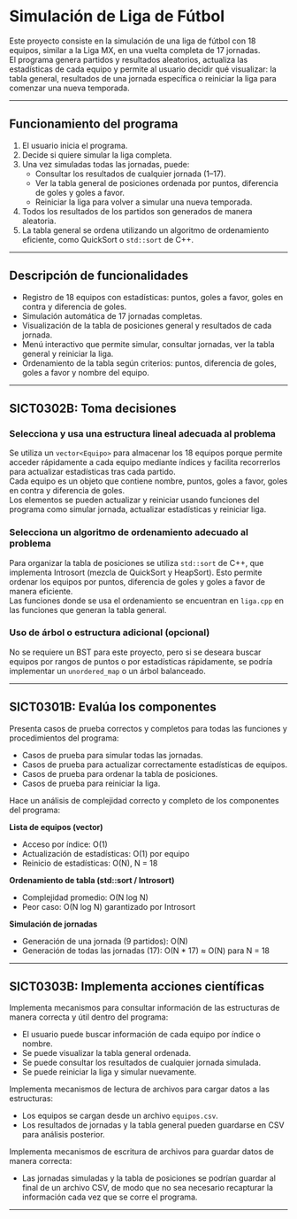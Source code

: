 # Simulación de Liga de Fútbol

Este proyecto consiste en la simulación de una liga de fútbol con 18 equipos, similar a la Liga MX, en una vuelta completa de 17 jornadas.  
El programa genera partidos y resultados aleatorios, actualiza las estadísticas de cada equipo y permite al usuario decidir qué visualizar: la tabla general, resultados de una jornada específica o reiniciar la liga para comenzar una nueva temporada.

---

## Funcionamiento del programa

1. El usuario inicia el programa.  
2. Decide si quiere simular la liga completa.  
3. Una vez simuladas todas las jornadas, puede:
   - Consultar los resultados de cualquier jornada (1–17).  
   - Ver la tabla general de posiciones ordenada por puntos, diferencia de goles y goles a favor.  
   - Reiniciar la liga para volver a simular una nueva temporada.  
4. Todos los resultados de los partidos son generados de manera aleatoria.  
5. La tabla general se ordena utilizando un algoritmo de ordenamiento eficiente, como QuickSort o `std::sort` de C++.

---

## Descripción de funcionalidades

- Registro de 18 equipos con estadísticas: puntos, goles a favor, goles en contra y diferencia de goles.  
- Simulación automática de 17 jornadas completas.  
- Visualización de la tabla de posiciones general y resultados de cada jornada.  
- Menú interactivo que permite simular, consultar jornadas, ver la tabla general y reiniciar la liga.  
- Ordenamiento de la tabla según criterios: puntos, diferencia de goles, goles a favor y nombre del equipo.

---

## SICT0302B: Toma decisiones

### Selecciona y usa una estructura lineal adecuada al problema
Se utiliza un `vector<Equipo>` para almacenar los 18 equipos porque permite acceder rápidamente a cada equipo mediante índices y facilita recorrerlos para actualizar estadísticas tras cada partido.  
Cada equipo es un objeto que contiene nombre, puntos, goles a favor, goles en contra y diferencia de goles.  
Los elementos se pueden actualizar y reiniciar usando funciones del programa como simular jornada, actualizar estadísticas y reiniciar liga.

### Selecciona un algoritmo de ordenamiento adecuado al problema
Para organizar la tabla de posiciones se utiliza `std::sort` de C++, que implementa Introsort (mezcla de QuickSort y HeapSort). Esto permite ordenar los equipos por puntos, diferencia de goles y goles a favor de manera eficiente.  
Las funciones donde se usa el ordenamiento se encuentran en `liga.cpp` en las funciones que generan la tabla general.

### Uso de árbol o estructura adicional (opcional)
No se requiere un BST para este proyecto, pero si se deseara buscar equipos por rangos de puntos o por estadísticas rápidamente, se podría implementar un `unordered_map` o un árbol balanceado.

---

## SICT0301B: Evalúa los componentes

Presenta casos de prueba correctos y completos para todas las funciones y procedimientos del programa:  
- Casos de prueba para simular todas las jornadas.  
- Casos de prueba para actualizar correctamente estadísticas de equipos.  
- Casos de prueba para ordenar la tabla de posiciones.  
- Casos de prueba para reiniciar la liga.  

Hace un análisis de complejidad correcto y completo de los componentes del programa:

**Lista de equipos (vector)**  
- Acceso por índice: O(1)  
- Actualización de estadísticas: O(1) por equipo  
- Reinicio de estadísticas: O(N), N = 18

**Ordenamiento de tabla (std::sort / Introsort)**  
- Complejidad promedio: O(N log N)  
- Peor caso: O(N log N) garantizado por Introsort

**Simulación de jornadas**  
- Generación de una jornada (9 partidos): O(N)  
- Generación de todas las jornadas (17): O(N * 17) ≈ O(N) para N = 18

---

## SICT0303B: Implementa acciones científicas

Implementa mecanismos para consultar información de las estructuras de manera correcta y útil dentro del programa:  
- El usuario puede buscar información de cada equipo por índice o nombre.  
- Se puede visualizar la tabla general ordenada.  
- Se puede consultar los resultados de cualquier jornada simulada.  
- Se puede reiniciar la liga y simular nuevamente.

Implementa mecanismos de lectura de archivos para cargar datos a las estructuras:  
- Los equipos se cargan desde un archivo `equipos.csv`.  
- Los resultados de jornadas y la tabla general pueden guardarse en CSV para análisis posterior.  

Implementa mecanismos de escritura de archivos para guardar datos de manera correcta:  
- Las jornadas simuladas y la tabla de posiciones se podrían guardar al final de un archivo CSV, de modo que no sea necesario recapturar la información cada vez que se corre el programa.

---

